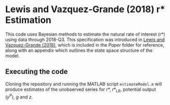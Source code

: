 # Lewis and Vazquez-Grande (2018) r* Estimation

This code uses Bayesian methods to estimate the natural rate of interest (r*) using data through 2018-Q3.  This specification was introduced in [Lewis and Vazquez-Grande (2018)](https://onlinelibrary.wiley.com/doi/abs/10.1002/jae.2671), which is included in the *Paper* folder for reference, along with an appendix which outlines the state space structure of the model.

## Executing the code
Cloning the repository and running the MATLAB script `estimateModel.m` will produce estimates of the unobserved series for *r*\*, *r*\*<sub>*LR*</sub>, potential output (*y*<sup>*P*</sup>), *g* and *z*.


